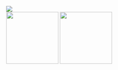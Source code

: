 <img src="https://hits.seeyoufarm.com/api/count/incr/badge.svg?url=https%3A%2F%2Fgithub.com%2Fbunubbv&count_bg=%23000000&title_bg=%23000000&icon=&icon_color=%23E7E7E7&title=&edge_flat=true"/> <br>
<img src="https://github-readme-stats.vercel.app/api?username=bunubbv&show_icons=true&theme=dark#gh-dark-mode-only" height="140"> <img src="https://github-readme-stats.vercel.app/api/top-langs/?username=bunubbv&layout=compact&theme=dark#gh-dark-mode-only" height="140">
